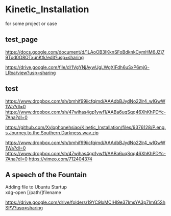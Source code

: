 # Kinetic_Installation

for some project or case

## test_page
https://docs.google.com/document/d/1LAoOB3IKknSFoBdknkCymHM6JZj79Tod0O8OTxunKtk/edit?usp=sharing

https://drive.google.com/file/d/1VgYNjAywUgLWgXIFdh6uSxP6mjG-LRxa/view?usp=sharing

## test
https://www.dropbox.com/sh/bmhif99iicfqimd/AAAdbBJydNo22lr4_wIGwW1Wa?dl=0
https://www.dropbox.com/sh/47wihas4gp1ywf1/AABa6uqSqq46XhKhPDYc-7Ana?dl=0


https://github.com/Xylophonehsiao/Kinetic_Installation/files/9376128/P.eng.s.Journey.to.the.Southern.Darkness.wav.zip


https://www.dropbox.com/sh/bmhif99iicfqimd/AAAdbBJydNo22lr4_wIGwW1Wa?dl=0
https://www.dropbox.com/sh/47wihas4gp1ywf1/AABa6uqSqq46XhKhPDYc-7Ana?dl=0
https://vimeo.com/712404374

## A speech of the Fountain
Adding file to Ubuntu Startup   
  xdg-open [/path/]filename

https://drive.google.com/drive/folders/19YC9lxMCIHl9e37ImsYA3p7ImG5ShSPV?usp=sharing
